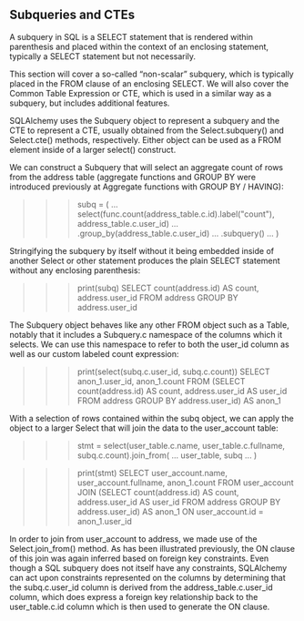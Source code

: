 ## Subqueries and CTEs
A subquery in SQL is a SELECT statement that is rendered within parenthesis and placed within the context of an enclosing statement, typically a SELECT statement but not necessarily.

This section will cover a so-called “non-scalar” subquery, which is typically placed in the FROM clause of an enclosing SELECT. We will also cover the Common Table Expression or CTE, which is used in a similar way as a subquery, but includes additional features.

SQLAlchemy uses the Subquery object to represent a subquery and the CTE to represent a CTE, usually obtained from the Select.subquery() and Select.cte() methods, respectively. Either object can be used as a FROM element inside of a larger select() construct.

We can construct a Subquery that will select an aggregate count of rows from the address table (aggregate functions and GROUP BY were introduced previously at Aggregate functions with GROUP BY / HAVING):

>>> subq = (
...     select(func.count(address_table.c.id).label("count"), address_table.c.user_id)
...     .group_by(address_table.c.user_id)
...     .subquery()
... )

Stringifying the subquery by itself without it being embedded inside of another Select or other statement produces the plain SELECT statement without any enclosing parenthesis:

>>> print(subq)
SELECT count(address.id) AS count, address.user_id
FROM address GROUP BY address.user_id

The Subquery object behaves like any other FROM object such as a Table, notably that it includes a Subquery.c namespace of the columns which it selects. We can use this namespace to refer to both the user_id column as well as our custom labeled count expression:

>>> print(select(subq.c.user_id, subq.c.count))
SELECT anon_1.user_id, anon_1.count
FROM (SELECT count(address.id) AS count, address.user_id AS user_id
FROM address GROUP BY address.user_id) AS anon_1

With a selection of rows contained within the subq object, we can apply the object to a larger Select that will join the data to the user_account table:

>>> stmt = select(user_table.c.name, user_table.c.fullname, subq.c.count).join_from(
...     user_table, subq
... )

>>> print(stmt)
SELECT user_account.name, user_account.fullname, anon_1.count
FROM user_account JOIN (SELECT count(address.id) AS count, address.user_id AS user_id
FROM address GROUP BY address.user_id) AS anon_1 ON user_account.id = anon_1.user_id

In order to join from user_account to address, we made use of the Select.join_from() method. As has been illustrated previously, the ON clause of this join was again inferred based on foreign key constraints. Even though a SQL subquery does not itself have any constraints, SQLAlchemy can act upon constraints represented on the columns by determining that the subq.c.user_id column is derived from the address_table.c.user_id column, which does express a foreign key relationship back to the user_table.c.id column which is then used to generate the ON clause.